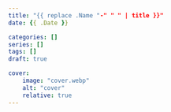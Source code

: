 ```yaml
---
title: "{{ replace .Name "-" " " | title }}"
date: {{ .Date }}

categories: []
series: []
tags: []
draft: true

cover:
    image: "cover.webp"
    alt: "cover"
    relative: true
---
```


